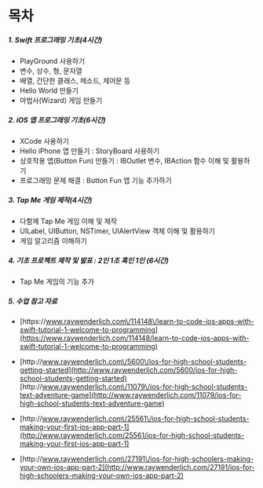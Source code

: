 # 목차

##### 1. Swift 프로그래밍 기초\(4시간\)

* PlayGround 사용하기
* 변수, 상수, 형, 문자열
* 배열, 간단한 클래스, 메소드, 제어문 등
* Hello World 만들기
* 마법사\(Wizard\) 게임 만들기

##### 2. iOS 앱 프로그래밍 기초\(6시간\)

* XCode 사용하기
* Hello iPhone 앱 만들기 : StoryBoard 사용하기
* 상호작용 앱\(Button Fun\) 만들기 : IBOutlet 변수, IBAction 함수 이해 및 활용하기
* 프로그래밍 문제 해결 : Button Fun 앱 기능 추가하기

##### 3. Tap Me 게임 제작\(4시간\)

* 다함께 Tap Me 게임 이해 및 제작
* UILabel, UIButton, NSTimer, UIAlertView 객체 이해 및 활용하기
* 게임 알고리즘 이해하기

##### 4. 기초 프로젝트 제작 및 발표 : 2인 1조 혹인 1인 \(6시간\)

* Tap Me 게임의 기능 추가

##### 5. 수업 참고 자료

* [https:\/\/www.raywenderlich.com\/114148\/learn-to-code-ios-apps-with-swift-tutorial-1-welcome-to-programming](https://www.raywenderlich.com/114148/learn-to-code-ios-apps-with-swift-tutorial-1-welcome-to-programming)




* [http:\/\/www.raywenderlich.com\/5600\/ios-for-high-school-students-getting-started](http://www.raywenderlich.com/5600/ios-for-high-school-students-getting-started)
  [http:\/\/www.raywenderlich.com\/11079\/ios-for-high-school-students-text-adventure-game](http://www.raywenderlich.com/11079/ios-for-high-school-students-text-adventure-game)
* [http:\/\/www.raywenderlich.com\/25561\/ios-for-high-school-students-making-your-first-ios-app-part-1](http://www.raywenderlich.com/25561/ios-for-high-school-students-making-your-first-ios-app-part-1)
* [http:\/\/www.raywenderlich.com\/27191\/ios-for-high-schoolers-making-your-own-ios-app-part-2](http://www.raywenderlich.com/27191/ios-for-high-schoolers-making-your-own-ios-app-part-2)

